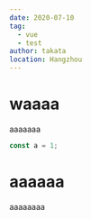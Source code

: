 ```yaml
---
date: 2020-07-10
tag: 
  - vue
  - test
author: takata
location: Hangzhou  
---
```


# waaaa

aaaaaaa

```js
const a = 1;

```

# aaaaaa

aaaaaaaa